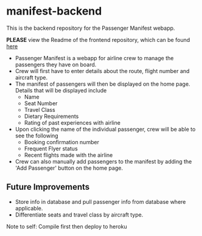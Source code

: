 # manifest-backend

This is the backend repository for the Passenger Manifest webapp. 

**PLEASE** view the Readme of the frontend repository, which can be found [here](https://github.com/fairyinabottle4/manifest-frontend)

* Passenger Manifest is a webapp for airline crew to manage the passengers they have on board. 
* Crew will first have to enter details about the route, flight number and aircraft type.
* The manifest of passengers will then be displayed on the home page. Details that will be displayed include
  * Name
  * Seat Number
  * Travel Class
  * Dietary Requirements
  * Rating of past experiences with airline
* Upon clicking the name of the individual passenger, crew will be able to see the following
  * Booking confirmation number
  * Frequent Flyer status
  * Recent flights made with the airline
* Crew can also manually add passengers to the manifest by adding the 'Add Passenger' button on the home page. 

## Future Improvements

* Store info in database and pull passenger info from database where applicable. 
* Differentiate seats and travel class by aircraft type. 


Note to self: Compile first then deploy to heroku

